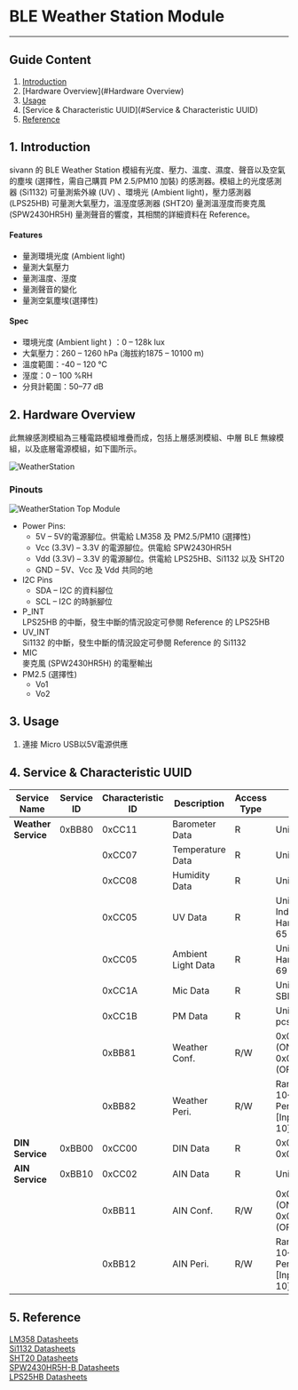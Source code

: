# BLE Weather Station Module 
---  

## Guide Content  

1. [Introduction](#Introduction)  
2. [Hardware Overview](#Hardware Overview)  
3. [Usage](#Usage)  
4. [Service & Characteristic UUID](#Service & Characteristic UUID)  
5. [Reference](#Reference)  


<a name="Introduction"></a>
## 1. Introduction  

sivann 的 BLE Weather Station 模組有光度、壓力、溫度、濕度、聲音以及空氣的塵埃 (選擇性，需自己購買 PM 2.5/PM10 加裝) 的感測器。模組上的光度感測器 (Si1132) 可量測紫外線 (UV) 、環境光 (Ambient light)，壓力感測器 (LPS25HB) 可量測大氣壓力，溫溼度感測器 (SHT20) 量測溫溼度而麥克風 (SPW2430HR5H) 量測聲音的響度，其相關的詳細資料在 Reference。  

#### Features  
 * 量測環境光度 (Ambient light)  
 * 量測大氣壓力  
 * 量測溫度、溼度  
 * 量測聲音的變化  
 * 量測空氣塵埃(選擇性)  

#### Spec  
 * 環境光度 (Ambient light ) ：0 – 128k lux  
 * 大氣壓力：260 – 1260 hPa (海拔約1875 – 10100 m)  
 * 溫度範圍：-40 – 120 °C  
 * 溼度：0 – 100 %RH  
 * 分貝計範圍：50–77 dB  


<a name="Hardware Overview"></a>
## 2. Hardware Overview  

此無線感測模組為三種電路模組堆疊而成，包括上層感測模組、中層 BLE 無線模組，以及底層電源模組，如下圖所示。  

![WeatherStation](http://i.imgur.com/edpElLAl.png "WeatherStation")  

### Pinouts  
![WeatherStation Top Module](http://i.imgur.com/5QK3wNmm.png "WeatherStation Top Module")  

* Power Pins:  
  * 5V – 5V的電源腳位。供電給 LM358 及 PM2.5/PM10 (選擇性)  
  * Vcc (3.3V) – 3.3V 的電源腳位。供電給 SPW2430HR5H  
  * Vdd (3.3V) – 3.3V 的電源腳位。供電給 LPS25HB、Si1132 以及 SHT20  
  * GND – 5V、Vcc 及 Vdd 共同的地   
* I2C Pins  
  * SDA – I2C 的資料腳位  
  * SCL – I2C 的時脈腳位  
* P_INT  
LPS25HB 的中斷，發生中斷的情況設定可參閱 Reference 的 LPS25HB  
* UV_INT  
Si1132 的中斷，發生中斷的情況設定可參閱 Reference 的 Si1132  
* MIC  
麥克風 (SPW2430HR5H) 的電壓輸出  
* PM2.5 (選擇性)  
  * Vo1  
  * Vo2  


<a name="Usage"></a>
## 3. Usage  

1. 連接 Micro USB以5V電源供應  


<a name="Service & Characteristic UUID"></a>
## 4. Service & Characteristic UUID

|  Service Name         |  Service ID  |  Characteristic ID  |  Description         |  Access Type  |  Note                                    |  
|-----------------------|--------------|---------------------|----------------------|---------------|------------------------------------------|  
|  **Weather Service**  |   0xBB80     |  0xCC11             |  Barometer Data      |  R            |  Unit : hPa                              |  
|                       |              |  0xCC07             |  Temperature Data    |  R            |  Unit : °C                               |  
|                       |              |  0xCC08             |  Humidity Data       |  R            |  Unit : %RH                              |  
|                       |              |  0xCC05             |  UV Data             |  R            |  Unit : UV Index, Handle = 65            |  
|                       |              |  0xCC05             |  Ambient Light Data  |  R            |  Unit : lux, Handle = 69                 |  
|                       |              |  0xCC1A             |  Mic Data            |  R            |  Unit : dB-SBL                           |  
|                       |              |  0xCC1B             |  PM Data             |  R            |  Unit : pcs/0.01cf                       |  
|                       |              |  0xBB81             |  Weather Conf.       |  R/W          |  0x01 (ON), 0x00 (OFF)                   |  
|                       |              |  0xBB82             |  Weather Peri.       |  R/W          |  Range 10~255, Period = [Input * 10] ms  |  
|  **DIN Service**      |   0xBB00     |  0xCC00             |  DIN Data            |  R            |  0x01 (H), 0x00 (L)                      |  
|  **AIN Service**      |   0xBB10     |  0xCC02             |  AIN Data            |  R            |  Unit : mV                               |  
|                       |              |  0xBB11             |  AIN Conf.           |  R/W          |  0x01 (ON), 0x00 (OFF)                   |  
|                       |              |  0xBB12             |  AIN Peri.           |  R/W          |  Range 10~255, Period = [Input * 10] ms  |  

<a name="Reference"></a>
## 5. Reference   

[LM358 Datasheets](http://www.ti.com/lit/ds/symlink/lm358.pdf "LM358")  
[Si1132 Datasheets](https://www.silabs.com/Support%20Documents/TechnicalDocs/Si1132.pdf "Si1132")  
[SHT20 Datasheets](https://www.sensirion.com/fileadmin/user_upload/customers/sensirion/Dokumente/Humidity_Sensors/Sensirion_Humidity_Sensors_SHT20_Datasheet_V4.pdf "SHT20")  
[SPW2430HR5H-B Datasheets](http://www.mouser.com/ds/2/218/-531228.pdf "SPW2430HR5H-B")  
[LPS25HB Datasheets](http://www.st.com/content/ccc/resource/technical/document/datasheet/9a/4c/aa/72/1f/45/4e/24/DM00141379.pdf/files/DM00141379.pdf/jcr:content/translations/en.DM00141379.pdf "LPS25HB")  
